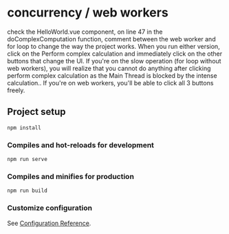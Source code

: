 # concurrency / web workers

check the HelloWorld.vue component, on line 47 in the doComplexComputation function, comment between the web worker and for loop to change the way the project works. When you run either version, click on the Perform complex calculation and immediately click on the other buttons that change the UI. If you're on the slow operation (for loop without web workers), you will realize that you cannot do anything after clicking perform complex calculation as the Main Thread is blocked by the intense calculation.. If you're on web workers, you'll be able to click all 3 buttons freely. 


## Project setup
```
npm install
```

### Compiles and hot-reloads for development
```
npm run serve
```

### Compiles and minifies for production
```
npm run build
```

### Customize configuration
See [Configuration Reference](https://cli.vuejs.org/config/).
